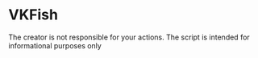 # VKFish
The creator is not responsible for your actions. The script is intended for informational purposes only
